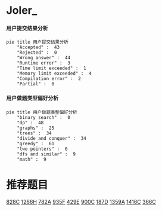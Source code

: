 # Joler_

<!-- tabs:start -->



#### **用户提交结果分析**

```mermaid
pie title 用户提交结果分析
    "Accepted" :  43
    "Rejected" :  0
    "Wrong answer" :  44
    "Runtime error" :  3
    "Time limit exceeded" :  1
    "Memory limit exceeded" :  4
    "Compilation error" :  2
    "Partial" :  0
```

#### **用户做题类型偏好分析**

```mermaid
pie title 用户做题类型偏好分析
    "binary search" :  0
    "dp" :  48
    "graphs" :  25
    "trees" :  34
    "divide and conquer" :  34
    "greedy" :  61
    "two pointers" :  0
    "dfs and similar" :  9
    "math" :  9
```



<!-- tabs:end -->
# 推荐题目
[828C](https://codeforces.com/contest/828/problem/C)
[1266H](https://codeforces.com/contest/1266/problem/H)
[782A](https://codeforces.com/contest/782/problem/A)
[935F](https://codeforces.com/contest/935/problem/F)
[429E](https://codeforces.com/contest/429/problem/E)
[900C](https://codeforces.com/contest/900/problem/C)
[187D](https://codeforces.com/contest/187/problem/D)
[1359A](https://codeforces.com/contest/1359/problem/A)
[1416C](https://codeforces.com/contest/1416/problem/C)
[366C](https://codeforces.com/contest/366/problem/C)
